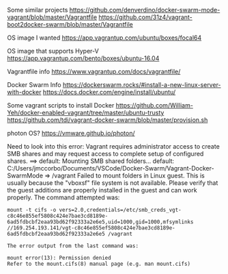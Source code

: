 
Some similar projects
https://github.com/denverdino/docker-swarm-mode-vagrant/blob/master/Vagrantfile
https://github.com/31z4/vagrant-boot2docker-swarm/blob/master/Vagrantfile

OS image I wanted
https://app.vagrantup.com/ubuntu/boxes/focal64

OS image that supports Hyper-V
https://app.vagrantup.com/bento/boxes/ubuntu-16.04

Vagrantfile info
https://www.vagrantup.com/docs/vagrantfile/

Docker Swarm Info
https://dockerswarm.rocks/#install-a-new-linux-server-with-docker
https://docs.docker.com/engine/install/ubuntu/

Some vagrant scripts to install Docker
https://github.com/William-Yeh/docker-enabled-vagrant/tree/master/ubuntu-trusty
https://github.com/tdi/vagrant-docker-swarm/blob/master/provision.sh


photon OS?
https://vmware.github.io/photon/



Need to look into this error:
    Vagrant requires administrator access to create SMB shares and
    may request access to complete setup of configured shares.
    ==> default: Mounting SMB shared folders...
        default: C:/Users/jmccorbo/Documents/VSCode/Docker-Swarm/Vagrant-Docker-SwarmMode => /vagrant
    Failed to mount folders in Linux guest. This is usually because
    the "vboxsf" file system is not available. Please verify that
    the guest additions are properly installed in the guest and
    can work properly. The command attempted was:

    mount -t cifs -o vers=2.0,credentials=/etc/smb_creds_vgt-c8c46e855ef5808c424e7bae3cd8189e-6ad5fdbcbf2eaa93bd62f92333a2e6e5,uid=1000,gid=1000,mfsymlinks //169.254.193.141/vgt-c8c46e855ef5808c424e7bae3cd8189e-6ad5fdbcbf2eaa93bd62f92333a2e6e5 /vagrant

    The error output from the last command was:

    mount error(13): Permission denied
    Refer to the mount.cifs(8) manual page (e.g. man mount.cifs)